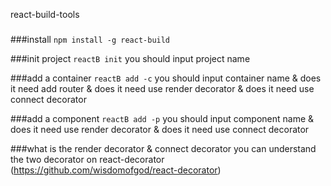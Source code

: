 react-build-tools
#####

###install
	`npm install -g react-build`

###init project
	`reactB init`
	you should input project name

###add a container
	`reactB add -c`
	you should input container name & does it need add router & does it need use render decorator & does it need use connect decorator

###add a component
	`reactB add -p`
	you should input component name & does it need use render decorator & does it need use connect decorator

###what is the render decorator & connect decorator
	you can understand the two decorator on react-decorator (https://github.com/wisdomofgod/react-decorator)
